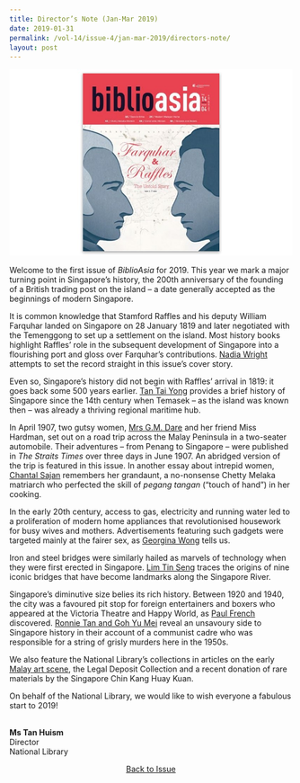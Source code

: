 ```yaml
---
title: Director’s Note (Jan-Mar 2019)
date: 2019-01-31
permalink: /vol-14/issue-4/jan-mar-2019/directors-note/
layout: post
---
```

<img src="/images/Vol-14-issue-4/vol14_iss4.JPG">

Welcome to the first issue of *BiblioAsia* for 2019. This year we mark a major turning point in Singapore’s history, the 200th anniversary of the founding of a British trading post on the island – a date generally accepted as the beginnings of modern Singapore.

It is common knowledge that Stamford Raffles and his deputy William Farquhar landed on Singapore on 28 January 1819 and later negotiated with the Temenggong to set up a settlement on the island. Most history books highlight Raffles’ role in the subsequent development of Singapore into a flourishing port and gloss over Farquhar’s contributions. [Nadia Wright](https://nlb-ba-staging.netlify.app/vol-14/issue-4/jan-mar-2019/fnr-untold-story/) attempts to set the record straight in this issue’s cover story.

Even so, Singapore’s history did not begin with Raffles’ arrival in 1819: it goes back some 500 years earlier. [Tan Tai Yong](https://nlb-ba-staging.netlify.app/vol-14/issue-4/jan-mar-2019/looking-back-at-sg/) provides a brief history of Singapore since the 14th century when Temasek – as the island was known then – was already a thriving regional maritime hub.

In April 1907, two gutsy women, [Mrs G.M. Dare](https://nlb-ba-staging.netlify.app/vol-14/issue-4/jan-mar-2019/mrs-dare-driv-mchn/) and her friend Miss Hardman, set out on a road trip across the Malay Peninsula in a two-seater automobile. Their adventures – from Penang to Singapore – were published in *The Straits Times* over three days in June 1907. An abridged version of the trip is featured in this issue. In another essay about intrepid women, [Chantal Sajan](https://nlb-ba-staging.netlify.app/vol-14/issue-4/jan-mar-2019/life-lson-chetty-m-k/) remembers her grandaunt, a no-nonsense Chetty Melaka matriarch who perfected the skill of *pegang tangan* (“touch of hand”) in her cooking.

In the early 20th century, access to gas, electricity and running water led to a proliferation of modern home appliances that revolutionised housework for busy wives and mothers. Advertisements featuring such gadgets were targeted mainly at the fairer sex, as [Georgina Wong](https://nlb-ba-staging.netlify.app/vol-14/issue-4/jan-mar-2019/modern-malayan-home/) tells us.

Iron and steel bridges were similarly hailed as marvels of technology when they were first erected in Singapore. [Lim Tin Seng](https://nlb-ba-staging.netlify.app/vol-14/issue-4/jan-mar-2019/bridging-history-wtr/) traces the origins of nine iconic bridges that have become landmarks along the Singapore River.

Singapore’s diminutive size belies its rich history. Between 1920 and 1940, the city was a favoured pit stop for foreign entertainers and boxers who appeared at the Victoria Theatre and Happy World, as [Paul French](https://nlb-ba-staging.netlify.app/vol-14/issue-4/jan-mar-2019/sg-stopover-circuit/) discovered. [Ronnie Tan and Goh Yu Mei](https://nlb-ba-staging.netlify.app/vol-14/issue-4/jan-mar-2019/iron-spearhead-hitmn/) reveal an unsavoury side to Singapore history in their account of a communist cadre who was responsible for a string of grisly murders here in the 1950s.

We also feature the National Library’s collections in articles on the early [Malay art scene](https://nlb-ba-staging.netlify.app/vol-14/issue-4/jan-mar-2019/creative-collectives/), the Legal Deposit Collection and a recent donation of rare materials by the Singapore Chin Kang Huay Kuan.

On behalf of the National Library, we would like to wish everyone a fabulous start to 2019!

<br>
<b>Ms Tan Huism</b><br>Director<br>National Library

<a href="https://biblioasia.nlb.gov.sg/vol-14/issue-4/jan-mar-2019/"><center>Back to Issue</center></a>